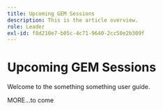 ```yaml
---
title: Upcoming GEM Sessions
description: This is the article overview.
role: Leader
exl-id: f8d210e7-b05c-4c71-9640-2cc50e2b309f
---
```

# Upcoming GEM Sessions

Welcome to the something something user guide.

MORE...to come


<!--
This is the landing page of the user guide. It should be the first list item in the TOC.md file.

See other user landing pages to get ideas.
-->
